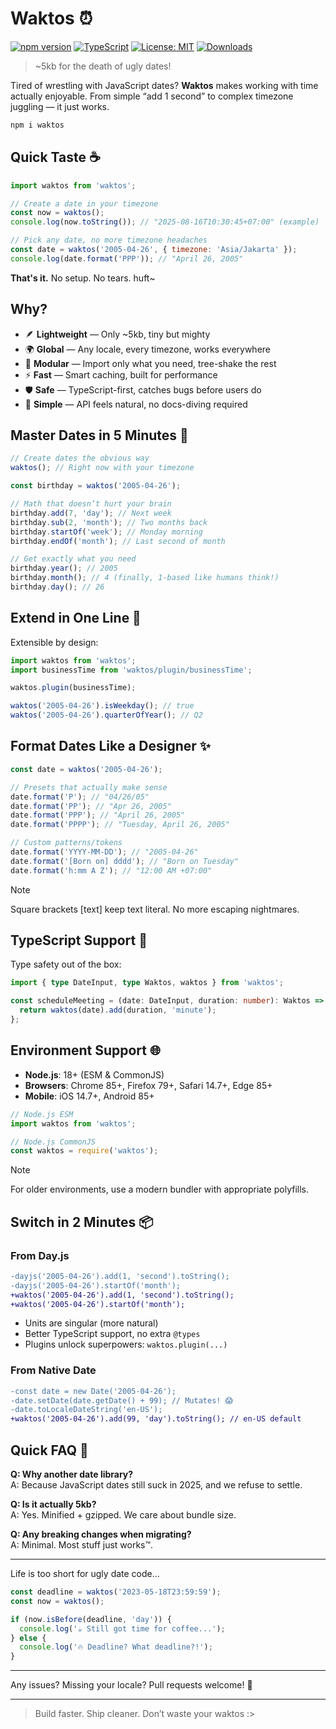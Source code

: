 # Waktos ⏰

[![npm version](https://img.shields.io/npm/v/waktos.svg)](https://www.npmjs.com/package/waktos)
[![TypeScript](https://img.shields.io/badge/TypeScript-Ready-blue.svg)](https://www.typescriptlang.org/)
[![License: MIT](https://img.shields.io/badge/License-MIT-yellow.svg)](https://opensource.org/licenses/MIT)
[![Downloads](https://img.shields.io/npm/dm/waktos.svg)](https://www.npmjs.com/package/waktos)

> ~5kb for the death of ugly dates!

Tired of wrestling with JavaScript dates? **Waktos** makes working with time actually enjoyable. From simple “add 1 second” to complex timezone juggling — it just works.

```sh
npm i waktos
```

## Quick Taste ☕

```js
import waktos from 'waktos';

// Create a date in your timezone
const now = waktos();
console.log(now.toString()); // "2025-08-16T10:30:45+07:00" (example)

// Pick any date, no more timezone headaches
const date = waktos('2005-04-26', { timezone: 'Asia/Jakarta' });
console.log(date.format('PPP')); // "April 26, 2005"
```

**That's it.** No setup. No tears. huft~

## Why?

- 🪶 **Lightweight** — Only ~5kb, tiny but mighty
- 🌍 **Global** — Any locale, every timezone, works everywhere
- 🧩 **Modular** — Import only what you need, tree-shake the rest
- ⚡ **Fast** — Smart caching, built for performance
- 🛡️ **Safe** — TypeScript-first, catches bugs before users do
- 🎯 **Simple** — API feels natural, no docs-diving required

## Master Dates in 5 Minutes 🚀

```js
// Create dates the obvious way
waktos(); // Right now with your timezone

const birthday = waktos('2005-04-26');

// Math that doesn’t hurt your brain
birthday.add(7, 'day'); // Next week
birthday.sub(2, 'month'); // Two months back
birthday.startOf('week'); // Monday morning
birthday.endOf('month'); // Last second of month

// Get exactly what you need
birthday.year(); // 2005
birthday.month(); // 4 (finally, 1-based like humans think!)
birthday.day(); // 26
```

## Extend in One Line 🔌

Extensible by design:

```js
import waktos from 'waktos';
import businessTime from 'waktos/plugin/businessTime';

waktos.plugin(businessTime);

waktos('2005-04-26').isWeekday(); // true
waktos('2005-04-26').quarterOfYear(); // Q2
```

## Format Dates Like a Designer ✨

```js
const date = waktos('2005-04-26');

// Presets that actually make sense
date.format('P'); // "04/26/05"
date.format('PP'); // "Apr 26, 2005"
date.format('PPP'); // "April 26, 2005"
date.format('PPPP'); // "Tuesday, April 26, 2005"

// Custom patterns/tokens
date.format('YYYY-MM-DD'); // "2005-04-26"
date.format('[Born on] dddd'); // "Born on Tuesday"
date.format('h:mm A Z'); // "12:00 AM +07:00"
```

> [!NOTE]
>
> Square brackets [text] keep text literal. No more escaping nightmares.

## TypeScript Support 💙

Type safety out of the box:

```ts
import { type DateInput, type Waktos, waktos } from 'waktos';

const scheduleMeeting = (date: DateInput, duration: number): Waktos => {
  return waktos(date).add(duration, 'minute');
};
```

## Environment Support 🌐

- **Node.js**: 18+ (ESM & CommonJS)  
- **Browsers**: Chrome 85+, Firefox 79+, Safari 14.7+, Edge 85+  
- **Mobile**: iOS 14.7+, Android 85+

```js
// Node.js ESM
import waktos from 'waktos';

// Node.js CommonJS
const waktos = require('waktos');
```

> [!NOTE]
>
> For older environments, use a modern bundler with appropriate polyfills.

## Switch in 2 Minutes 📦

### From Day.js

```diff
-dayjs('2005-04-26').add(1, 'second').toString();
-dayjs('2005-04-26').startOf('month');
+waktos('2005-04-26').add(1, 'second').toString();
+waktos('2005-04-26').startOf('month');
```

- Units are singular (more natural)
- Better TypeScript support, no extra `@types`
- Plugins unlock superpowers: `waktos.plugin(...)`

### From Native Date

```diff
-const date = new Date('2005-04-26');
-date.setDate(date.getDate() + 99); // Mutates! 😱
-date.toLocaleDateString('en-US');
+waktos('2005-04-26').add(99, 'day').toString(); // en-US default
```

## Quick FAQ 🤔

**Q: Why another date library?**  
A: Because JavaScript dates still suck in 2025, and we refuse to settle.

**Q: Is it actually 5kb?**  
A: Yes. Minified + gzipped. We care about bundle size.

**Q: Any breaking changes when migrating?**  
A: Minimal. Most stuff just works™.

---

Life is too short for ugly date code...

```js
const deadline = waktos('2023-05-18T23:59:59');
const now = waktos();

if (now.isBefore(deadline, 'day')) {
  console.log('☕ Still got time for coffee...');
} else {
  console.log('🔥 Deadline? What deadline?!');
}
```

---

Any issues? Missing your locale? Pull requests welcome! 🤝

---

> Build faster. Ship cleaner. Don’t waste your waktos :>

